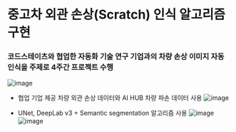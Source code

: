 # 중고차 외관 손상(Scratch) 인식 알고리즘 구현

### 코드스테이츠와 협업한 자동화 기술 연구 기업과의 차량 손상 이미지 자동 인식을 주제로 4주간 프로젝트 수행
![image](https://user-images.githubusercontent.com/83709985/183290969-d028acfb-a442-472e-b675-3b9c04951d9a.png)
- 협업 기업 제공 차량 외관 손상 데이터와 AI HUB 차량 파손 데이터 사용 
![image](https://user-images.githubusercontent.com/83709985/183290836-00a45d7e-d2d0-4305-9265-93b05871f478.png)



- UNet, DeepLab v3 + Semantic segmentation 알고리즘 사용
![image](https://user-images.githubusercontent.com/83709985/183290794-9db1a8b2-ac28-456e-b4e9-fbf45f77daf7.png)
![image](https://user-images.githubusercontent.com/83709985/183290816-562e4f07-46c0-4af0-885f-b615f80964de.png)
